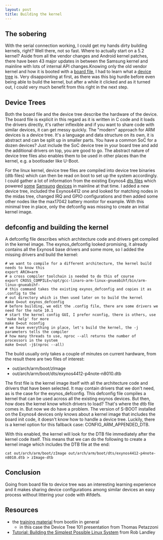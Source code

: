 ```yaml
---
layout: post
title: Building the kernel
---
```


## The sobering

With the serial connection working, I could get my hands dirty building kernels, right? Well there, not so fast. Where to actually start on a 5.2 kernel? Aside from all the vendor changes and Android kernel patches, there have been 43 major updates in between the Samsung kernel and mainline with lots of internal API changes.Knowing only the old vendor kernel and how it is booted with a <a href="https://github.com/Viciouss/android_kernel_samsung_smdk4412/blob/cm-14.1/arch/arm/mach-exynos/mach-p4notepq.c" target="_new">board file</a>, I had to learn what a <a href="https://www.kernel.org/doc/html/latest/devicetree/usage-model.html">device tree</a> is. Very disappointing at first, as there was this big hurdle before even being able to build the kernel, but after a while it clicked and as it turned out, I could very much benefit from this right in the next step.

## Device Trees

Both the board file and the device tree describe the hardware of the device. The board file is explicit in this regard as it is written in C code and it loads the drivers directly, it's rather inflexible and if you want to share code with similar devices, it can get messy quickly. The "modern" approach for ARM devices is a  device tree. It's a language and data structure on its own, it is abstract and can be split up in smaller parts. You have a common SoC for a dozen devices? Just include the SoC device tree in your board tree and add the additional drivers on top, you are good to go. The abstract nature of device tree files also enables them to be used in other places than the kernel, e.g. a bootloader like U-Boot.

For the linux kernel, device tree files are compiled into device tree binaries (dtb files) which can then be read on boot to set up the system accordingly. I could gather a lot of information from the existing Exynos4 <a href="https://github.com/torvalds/linux/blob/v5.2/arch/arm/boot/dts/exynos4412-midas.dtsi" target="_new">dts files</a> which powered <a href="https://github.com/torvalds/linux/blob/v5.2/arch/arm/boot/dts/exynos4412-i9300.dts" target="_new">some</a> <a href="https://github.com/torvalds/linux/blob/v5.2/arch/arm/boot/dts/exynos4412-i9305.dts" target="_new">Samsung</a> <a href="https://github.com/torvalds/linux/blob/v5.2/arch/arm/boot/dts/exynos4412-n710x.dts" target="_new">devices</a> in mainline at that time. I added a new device tree, included the Exynos4412 one and looked for matching nodes in the midas tree, changed IRQ and GPIO configurations and then added some other nodes like the max17042 battery monitor for example. With this minimal tree in place, only the defconfig was missing to create an initial kernel image.

## defconfig and building the kernel

A defconfig file describes which architecture code and drivers get compiled in the kernel image. The exynos_defconfig looked promising, it already contains all the Exynos4 base drivers and some more, so I added the missing drivers and build the kernel:

```shell
# we want to compile for a different architecture, the kernel build needs to know this
export ARCH=arm
# a cross compiler toolchain is needed to do this of course
export CROSS_COMPILE=/opt/gcc-linaro-arm-linux-gnueabihf/bin/arm-linux-gnueabihf- 
# this command takes the existing exynos_defconfig and copies it as .config to the 
# out directory which is then used later on to build the kernel
make O=out exynos_defconfig
# before building, we edit the .config file, there are some drivers we need for the note 10.1
# start the kernel config GUI, I prefer nconfig, there is others, use 'make help' for more
make O=out nconfig
# we have everything in place, let's build the kernel, the -j parameters tells the compiler
# how many threads to use, nproc --all returns the number of processors in the system
make O=out -j$(nproc --all) 
```

The build usually only takes a couple of minutes on current hardware, from the result there are two files of interest:

* out/arch/arm/boot/zImage
* out/arch/arm/boot/dts/exynos4412-p4note-n8010.dtb

The first file is the kernel image itself with all the architecture code and drivers that have been selected. It may contain drivers that we don't need, as is the case for the exynos_defconfig. This defconfig file compiles a kernel that can be used across all the existing exynos devices. But then, how does the kernel know which drivers to load? That's where the dtb file comes in. But now we do have a problem. The version of S-BOOT installed on the Exynos4 devices only knows about a kernel image that includes the board init code, it doesn't know how to handle a device tree. Luckily, there is a kernel option for this fallback case: CONFIG_ARM_APPENDED_DTB.

With this enabled, the kernel will look for the DTB file immediately after the kernel code itself. This means that we can do the following to create a kernel image which includes the DTB file at the end:

```shell
cat out/arch/arm/boot/zImage out/arch/arm/boot/dts/exynos4412-p4note-n8010.dtb > zImage-dtb
```

## Conclusion

Going from board file to device tree was an interesting learning experience and it makes sharing device configurations among similar devices an easy process without littering your code with #ifdefs. 

## Resources

* the <a href="https://bootlin.com/docs/" target="_new">training material</a> from bootlin in general
  * in this case the Device Tree 101 presentation from Thomas Petazzoni
* <a href="https://www.youtube.com/watch?v=Sk9TatW9ino" target="_new">Tutorial: Building the Simplest Possible Linux System</a> from Rob Landley